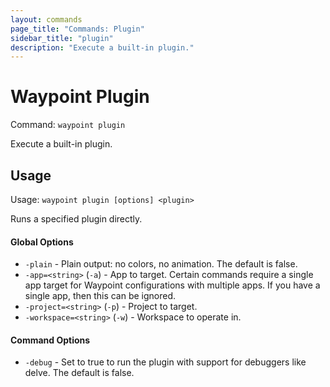 ```yaml
---
layout: commands
page_title: "Commands: Plugin"
sidebar_title: "plugin"
description: "Execute a built-in plugin."
---
```


# Waypoint Plugin

Command: `waypoint plugin`

Execute a built-in plugin.


## Usage

Usage: `waypoint plugin [options] <plugin>`


  Runs a specified plugin directly.

#### Global Options

- `-plain` - Plain output: no colors, no animation. The default is false.
- `-app=<string>` (`-a`) - App to target. Certain commands require a single app target for Waypoint configurations with multiple apps. If you have a single app, then this can be ignored.
- `-project=<string>` (`-p`) - Project to target.
- `-workspace=<string>` (`-w`) - Workspace to operate in.

#### Command Options

- `-debug` - Set to true to run the plugin with support for debuggers like delve. The default is false.

